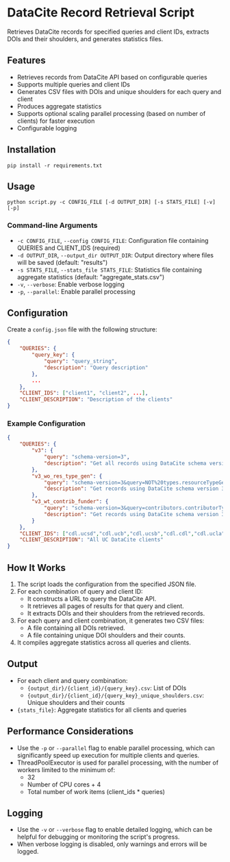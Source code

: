 # DataCite Record Retrieval Script

Retrieves DataCite records for specified queries and client IDs, extracts DOIs and their shoulders, and generates statistics files.

## Features

- Retrieves records from DataCite API based on configurable queries
- Supports multiple queries and client IDs
- Generates CSV files with DOIs and unique shoulders for each query and client
- Produces aggregate statistics
- Supports optional scaling parallel processing (based on number of clients) for faster execution
- Configurable logging

## Installation

```
pip install -r requirements.txt
```

## Usage

```
python script.py -c CONFIG_FILE [-d OUTPUT_DIR] [-s STATS_FILE] [-v] [-p]
```

### Command-line Arguments

- `-c CONFIG_FILE`, `--config CONFIG_FILE`: Configuration file containing QUERIES and CLIENT_IDS (required)
- `-d OUTPUT_DIR`, `--output_dir OUTPUT_DIR`: Output directory where files will be saved (default: "results")
- `-s STATS_FILE`, `--stats_file STATS_FILE`: Statistics file containing aggregate statistics (default: "aggregate_stats.csv")
- `-v`, `--verbose`: Enable verbose logging
- `-p`, `--parallel`: Enable parallel processing

## Configuration

Create a `config.json` file with the following structure:

```json
{
    "QUERIES": {
        "query_key": {
            "query": "query_string",
            "description": "Query description"
        },
        ...
    },
    "CLIENT_IDS": ["client1", "client2", ...],
    "CLIENT_DESCRIPTION": "Description of the clients"
}
```

### Example Configuration

```json
{
    "QUERIES": {
        "v3": {
            "query": "schema-version=3",
            "description": "Get all records using DataCite schema version 3 for the specified client."
        },
        "v3_wo_res_type_gen": {
            "query": "schema-version=3&query=NOT%20types.resourceTypeGeneral:*",
            "description": "Get records using DataCite schema version 3 that don't have a general resource type specified."
        },
        "v3_wt_contrib_funder": {
            "query": "schema-version=3&query=contributors.contributorType:Funder",
            "description": "Get records using DataCite schema version 3 that have a funder listed as a contributor."
        }
    },
    "CLIENT_IDS": ["cdl.ucsd","cdl.ucb","cdl.ucsb","cdl.cdl","cdl.ucla", "cdl.ucr","cdl.uci","cdl.ucsc","cdl.ucd","cdl.ucsf","cdl.ucm"],
    "CLIENT_DESCRIPTION": "All UC DataCite clients"
}
```

## How It Works

1. The script loads the configuration from the specified JSON file.
2. For each combination of query and client ID:
   - It constructs a URL to query the DataCite API.
   - It retrieves all pages of results for that query and client.
   - It extracts DOIs and their shoulders from the retrieved records.
3. For each query and client combination, it generates two CSV files:
   - A file containing all DOIs retrieved.
   - A file containing unique DOI shoulders and their counts.
4. It compiles aggregate statistics across all queries and clients.

## Output

- For each client and query combination:
  - `{output_dir}/{client_id}/{query_key}.csv`: List of DOIs
  - `{output_dir}/{client_id}/{query_key}_unique_shoulders.csv`: Unique shoulders and their counts
- `{stats_file}`: Aggregate statistics for all clients and queries

## Performance Considerations

- Use the `-p` or `--parallel` flag to enable parallel processing, which can significantly speed up execution for multiple clients and queries.
- ThreadPoolExecutor is used for parallel processing, with the number of workers limited to the minimum of:
  - 32
  - Number of CPU cores + 4
  - Total number of work items (client_ids * queries)

## Logging

- Use the `-v` or `--verbose` flag to enable detailed logging, which can be helpful for debugging or monitoring the script's progress.
- When verbose logging is disabled, only warnings and errors will be logged.

